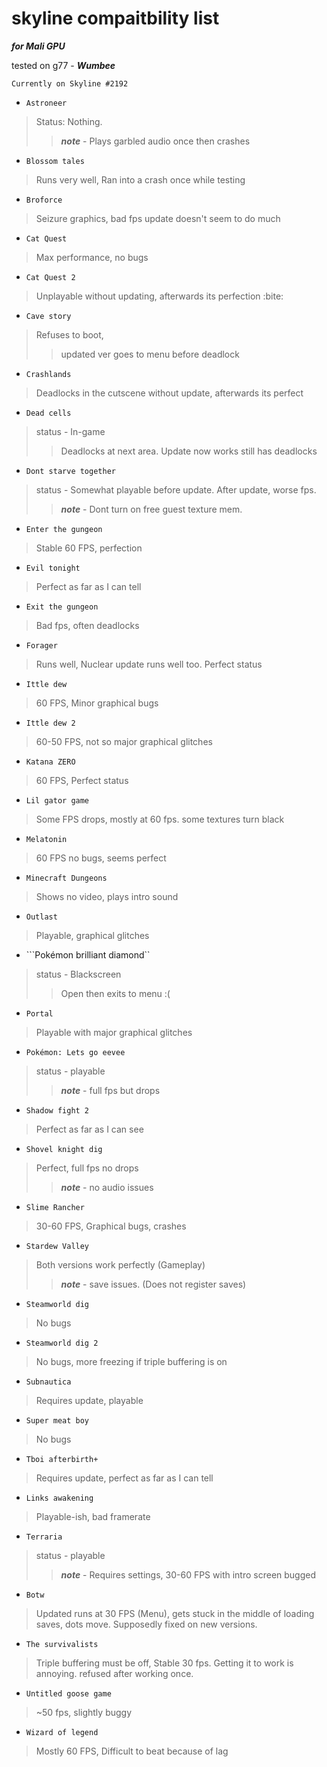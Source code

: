 # skyline compaitbility list

***for Mali GPU***

tested on g77 - ***Wumbee***

``Currently on Skyline #2192``

- ``Astroneer``
>Status: Nothing.
>>***note*** - Plays garbled audio once then crashes

- ``Blossom tales``
>Runs very well, Ran into a crash once while testing

- ``Broforce``
>Seizure graphics, bad fps update doesn't seem to do much

- ``Cat Quest``
>Max performance, no bugs

- ``Cat Quest 2``
>Unplayable without updating, afterwards its perfection :bite:

- ``Cave story``
>Refuses to boot,
>>updated ver goes to menu before deadlock

- ``Crashlands``
>Deadlocks in the cutscene without update, afterwards its perfect

- ``Dead cells``
> status - In-game
>>Deadlocks at next area. Update now works still has deadlocks

- ``Dont starve together``
> status - Somewhat playable before update. After update, worse fps.
>>***note*** - Dont turn on free guest texture mem.

- ``Enter the gungeon``
>Stable 60 FPS, perfection

- ``Evil tonight``
>Perfect as far as I can tell

- ``Exit the gungeon``
>Bad fps, often deadlocks

- ``Forager``
>Runs well, Nuclear update runs well too. Perfect status

- ``Ittle dew``
>60 FPS, Minor graphical bugs

- ``Ittle dew 2``
>60-50 FPS, not so major graphical glitches

- ``Katana ZERO``
>60 FPS, Perfect status

- ``Lil gator game``
>Some FPS drops, mostly at 60 fps. some textures turn black

- ``Melatonin``
>60 FPS no bugs, seems perfect

- ``Minecraft Dungeons``
>Shows no video, plays intro sound

- ``Outlast``
>Playable, graphical glitches

- ```Pokémon brilliant diamond``
> status - Blackscreen
>>Open then exits to menu :(

- ``Portal``
>Playable with major graphical glitches

- ``Pokémon: Lets go eevee``
>status - playable
>>***note*** - full fps but drops
    
- ``Shadow fight 2``
>Perfect as far as I can see

- ``Shovel knight dig``
>Perfect, full fps no drops
>>***note*** - no audio issues

- ``Slime Rancher``
>30-60 FPS, Graphical bugs, crashes

- ``Stardew Valley``
>Both versions work perfectly (Gameplay)
>>***note*** -  save issues. (Does not register saves)

- ``Steamworld dig``
>No bugs

- ``Steamworld dig 2``
>No bugs, more freezing if triple buffering is on

- ``Subnautica``
>Requires update, playable

- ``Super meat boy``
>No bugs

- ``Tboi afterbirth+``
>Requires update, perfect as far as I can tell

- ``Links awakening``
>Playable-ish, bad framerate

- ``Terraria``
> status - playable
>>***note*** - Requires settings, 30-60 FPS with intro screen bugged

- ``Botw``
>Updated runs at 30 FPS (Menu), gets stuck in the middle of loading saves, dots move. Supposedly fixed on new versions.

- ``The survivalists``
>Triple buffering must be off, Stable 30 fps. Getting it to work is annoying. refused after working once.

- ``Untitled goose game``
>~50 fps, slightly buggy

- ``Wizard of legend``
>Mostly 60 FPS, Difficult to beat because of lag

